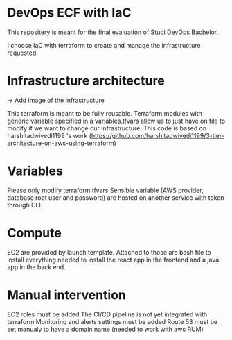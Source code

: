 # DevOps ECF with IaC
This repositery is meant for the final evaluation of Studi DevOps Bachelor.

I choose IaC with terraform to create and manage the infrastructure requested.

# Infrastructure architecture
-> Add image of the infrastructure

This terraform is meant to be fully reusable. Terraform modules with generic variable specified in a variables.tfvars allow us to just have on file to modify if we want to change our infrastructure.
This code is based on harshitadwivedi1199
's work (https://github.com/harshitadwivedi1199/3-tier-architecture-on-aws-using-terraform)

# Variables 
Please only modify terraform.tfvars
Sensible variable (AWS provider, database root user and password) are hosted on another service with token through CLI.

# Compute 
EC2 are provided by launch template. Attached to those are bash file to install everything needed to install the react app in the frontend and a java app in the back end.

# Manual intervention
EC2 roles must be added 
The CI/CD pipeline is not yet integrated with terraform
Monitoring and alerts settings must be added 
Route 53 must be set manualy to have a domain name (needed to work with aws RUM)
